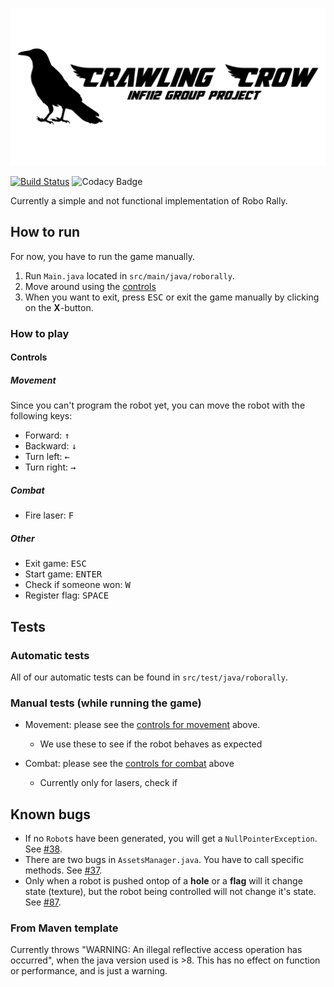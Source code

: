 ![Crawling crow logo](assets/logo.png)

[![Build Status](https://travis-ci.com/inf112-v20/crawling-crow.svg?branch=master)](https://travis-ci.com/inf112-v20/crawling-crow) ![Codacy Badge](https://api.codacy.com/project/badge/Grade/1ef3b79326324c30a5b5b61d5addef5b)

Currently a simple and not functional implementation of Robo Rally.

## How to run
For now, you have to run the game manually.

1.  Run `Main.java` located in `src/main/java/roborally`.
2.  Move around using the [controls](#controls)
3.  When you want to exit, press <kbd>ESC</kbd> or exit the game manually by clicking on the **X**-button.

### How to play
#### Controls
##### Movement
Since you can't program the robot yet, you can move the robot with the following keys:

-   Forward: <kbd>&#8593;</kbd>
-   Backward: <kbd>&#8595;</kbd>
-   Turn left: <kbd>&#8592;</kbd>
-   Turn right: <kbd>&#8594;</kbd>

##### Combat
-   Fire laser: <kbd>F</kbd>

##### Other
-   Exit game: <kbd>ESC</kbd>
-   Start game: <kbd>ENTER</kbd>
-   Check if someone won: <kbd>W</kbd>
-   Register flag: <kbd>SPACE</kbd>

## Tests
### Automatic tests
All of our automatic tests can be found in `src/test/java/roborally`.

### Manual tests (while running the game)
-   Movement: please see the [controls for movement](#movement) above.
    -   We use these to see if the robot behaves as expected

-   Combat: please see the [controls for combat](#combat) above
    -   Currently only for lasers, check if


## Known bugs
-   If no `Robot`s have been generated, you will get a `NullPointerException`. See [#38](https://github.com/inf112-v20/crawling-crow/issues/38).
-   There are two bugs in `AssetsManager.java`. You have to call specific methods. See [#37](https://github.com/inf112-v20/crawling-crow/issues/37).
-   Only when a robot is pushed ontop of a **hole** or a **flag** will it change state (texture), but the robot being controlled will not change it's state. See [#87](https://github.com/inf112-v20/crawling-crow/issues/87).



### From Maven template
Currently throws "WARNING: An illegal reflective access operation has occurred", 
when the java version used is >8. This has no effect on function or performance, and is just a warning.
